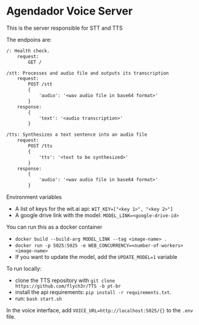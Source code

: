 # Agendador Voice Server

This is the server responsible for STT and TTS

The endpoins are:

```txt
/: Health check.
    request:
        GET /

/stt: Processes and audio file and outputs its transcription
    request:
        POST /stt
        {
            'audio': '<wav audio file in base64 format>'
        }
    response:
        {
            'text': '<audio transcription>'
        }

/tts: Synthesizes a text sentence into an audio file
    request:
        POST /tts
        {
            'tts': '<text to be synthesized>'
        }
    response:
        {
            'audio': '<wav audio file in base64 format>'
        }
```

Environment variables

- A list of keys for the wit.ai api: `WIT_KEY=["<key 1>", "<key 2>"]`
- A google drive link with the model: `MODEL_LINK=<google-drive-id>`

You can run this as a docker container

- `docker build --build-arg MODEL_LINK --tag <image-name> .`
- `docker run -p 5025:5025 -e WEB_CONCURRENCY=<number-of-workers> <image-name>`
- If you want to update the model, add the `UPDATE_MODEL=1` variable

To run locally:

- clone the TTS repository with `git clone https://github.com/flych3r/TTS -b pt-br`
- install the api requirements: `pip install -r requirements.txt`.
- run: `bash start.sh`

In the voice interface, add `VOICE_URL=http://localhost:5025/{}` to the `.env` file.
